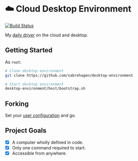 # ☁️ Cloud Desktop Environment

[![Build Status](https://travis-ci.org/sabrehagen/desktop-environment.svg?branch=master)](https://travis-ci.org/sabrehagen/desktop-environment)

My [daily driver](https://cloud.docker.com/repository/docker/sabrehagen/desktop-environment) on the cloud and desktop.

## Getting Started

As `root`:

```sh
# Clone desktop environment
git clone https://github.com/sabrehagen/desktop-environment

# Start desktop environment
desktop-environment/host/bootstrap.sh
```

## Forking

Set your [user configuration](docker/scripts/environment.sh#L3) and go.

## Project Goals

- [x] A computer wholly defined in code.
- [x] Only one command required to start.
- [x] Accessible from anywhere.
